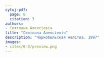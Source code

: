 ```yaml
---
cytuj-pdf:
  page: 6
  citation: 3
authors:
- Святлана Алексіевіч
title: "Святлана Алексіевіч"
description: "Чарнобыльская малітва. 1997"
images:
- cites/6-3/preview.png
---
```

